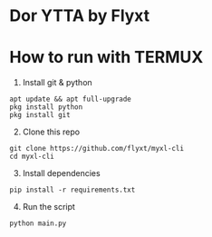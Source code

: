 # Dor YTTA by Flyxt

# How to run with TERMUX
1. Install git & python
```
apt update && apt full-upgrade
pkg install python
pkg install git
```
2. Clone this repo
```
git clone https://github.com/flyxt/myxl-cli
cd myxl-cli
```
3. Install dependencies
```
pip install -r requirements.txt
```
4. Run the script
```
python main.py
```
